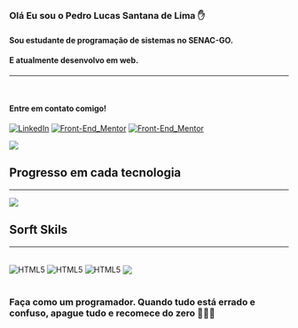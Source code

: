 ### Olá Eu sou o Pedro Lucas Santana de Lima ✋
#### Sou estudante de programação de sistemas no SENAC-GO.
#### E atualmente desenvolvo em web.

 
<hr/><br>


#### Entre em contato comigo!

[![LinkedIn](https://img.shields.io/badge/LinkedIn-0077B5?style=for-the-badge&logo=linkedin&logoColor=white)](https://www.linkedin.com/in/pedro-lucas-a792bb231/)
[![Front-End_Mentor](https://img.shields.io/badge/dev.to-0A0A0A?style=for-the-badge&logo=devdotto&logoColor=white)](https://www.frontendmentor.io/profile/PEDROLDLIM)
[![Front-End_Mentor](https://img.shields.io/badge/Gmail-D14836?style=for-the-badge&logo=gmail&logoColor=white)](https://mail.google.com/mail/u/0/#inbox?compose=CllgCKCHVNBhvMDDbjfqdKjkQTDHZHshwpjrMPtQDllNRMSsQBRtgVmnGXLbktGDkCSSlCpSPVq)

![](https://github-readme-stats.vercel.app/api?username=pedroldlima&theme=nord&hide_border=false&include_all_commits=true&count_private=false)<br/>



## Progresso em cada tecnologia
<hr>


![](https://github-readme-stats.vercel.app/api/top-langs/?username=pedroldlima&theme=nord&hide_border=false&include_all_commits=true&count_private=false&layout=compact)

## Sorft Skils
<hr>

<div style="display: inline_block"><br/>
<img align="center" alt="HTML5" src="https://img.shields.io/badge/HTML5-E34F26?style=for-the-badge&logo=html5&logoColor=white" />
<img align="center" alt="HTML5" src="https://img.shields.io/badge/CSS3-1572B6?style=for-the-badge&logo=css3&logoColor=white" />
<img align="center" alt="HTML5" src="https://img.shields.io/badge/JavaScript-323330?style=for-the-badge&logo=javascript&logoColor=F7DF1E" />
<img align="center" alt"HTML%" src="https://img.shields.io/badge/postgres-0e0b29?style=for-the-badge&logo=postgresql&labelColor=0e0b29" />
</div><br>

### Faça como um programador. Quando tudo está errado e confuso, apague tudo e recomece do zero 🌿👨‍💻
<br>

